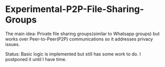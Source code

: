 # Experimental-P2P-File-Sharing-Groups
The main idea: Private file sharing groups(similar to Whatsapp groups) but works over Peer-to-Peer(P2P) communications so it addresses privacy issues.

Status: Basic logic is implemented but still has some work to do. I postponed it until I have time.
